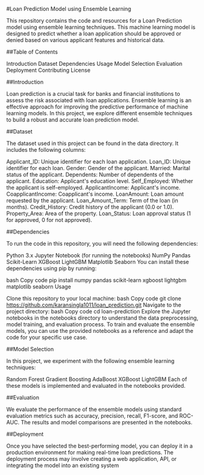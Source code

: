 #Loan Prediction Model using Ensemble Learning

This repository contains the code and resources for a Loan Prediction model using ensemble learning techniques. This machine learning model is designed to predict whether a loan application should be approved or denied based on various applicant features and historical data.

##Table of Contents

Introduction
Dataset
Dependencies
Usage
Model Selection
Evaluation
Deployment
Contributing
License

##Introduction

Loan prediction is a crucial task for banks and financial institutions to assess the risk associated with loan applications. Ensemble learning is an effective approach for improving the predictive performance of machine learning models. In this project, we explore different ensemble techniques to build a robust and accurate loan prediction model.

##Dataset

The dataset used in this project can be found in the data directory. It includes the following columns:

Applicant_ID: Unique identifier for each loan application.
Loan_ID: Unique identifier for each loan.
Gender: Gender of the applicant.
Married: Marital status of the applicant.
Dependents: Number of dependents of the applicant.
Education: Applicant's education level.
Self_Employed: Whether the applicant is self-employed.
ApplicantIncome: Applicant's income.
CoapplicantIncome: Coapplicant's income.
LoanAmount: Loan amount requested by the applicant.
Loan_Amount_Term: Term of the loan (in months).
Credit_History: Credit history of the applicant (0.0 or 1.0).
Property_Area: Area of the property.
Loan_Status: Loan approval status (1 for approved, 0 for not approved).

##Dependencies

To run the code in this repository, you will need the following dependencies:

Python 3.x
Jupyter Notebook (for running the notebooks)
NumPy
Pandas
Scikit-Learn
XGBoost
LightGBM
Matplotlib
Seaborn
You can install these dependencies using pip by running:

bash
Copy code
pip install numpy pandas scikit-learn xgboost lightgbm matplotlib seaborn
Usage

Clone this repository to your local machine:
bash
Copy code
git clone https://github.com/karansingla1011/loan_prediction.git
Navigate to the project directory:
bash
Copy code
cd loan-prediction
Explore the Jupyter notebooks in the notebooks directory to understand the data preprocessing, model training, and evaluation process.
To train and evaluate the ensemble models, you can use the provided notebooks as a reference and adapt the code for your specific use case.

##Model Selection

In this project, we experiment with the following ensemble learning techniques:

Random Forest
Gradient Boosting
AdaBoost
XGBoost
LightGBM
Each of these models is implemented and evaluated in the notebooks provided.

##Evaluation

We evaluate the performance of the ensemble models using standard evaluation metrics such as accuracy, precision, recall, F1-score, and ROC-AUC. The results and model comparisons are presented in the notebooks.

##Deployment

Once you have selected the best-performing model, you can deploy it in a production environment for making real-time loan predictions. The deployment process may involve creating a web application, API, or integrating the model into an existing system
